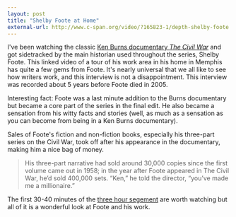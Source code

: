 ```yaml
---
layout: post
title: "Shelby Foote at Home"
external-url: http://www.c-span.org/video/?165823-1/depth-shelby-foote
---
```


I've been watching the classic [Ken Burns documentary _The Civil War_](http://www.pbs.org/civilwar/) and got sidetracked by the main historian used throughout the series, Shelby Foote. This linked video of a tour of his work area in his home in Memphis has quite a few gems from Foote. It's nearly universal that we all like to see how writers work, and this interview is not a disappointment. This interview was recorded about 5 years before Foote died in 2005.

Interesting fact: Foote was a last minute addition to the Burns documentary but became a core part of the series in the final edit. He also became a sensation from his witty facts and stories (well, as much as a sensation as you can become from being in a Ken Burns documentary).

Sales of Foote's fiction and non-fiction books, especially his three-part series on the Civil War, took off after his appearance in the documentary, making him a nice bag of money.

>  His three-part narrative had sold around 30,000 copies since the first volume came out in 1958; in the year after Foote appeared in The Civil War, he’d sold 400,000 sets. “Ken,” he told the director, “you’ve made me a millionaire.”

The first 30-40 minutes of the [three hour segement](http://www.c-span.org/video/?165823-1/depth-shelby-foote) are worth watching but all of it is a wonderful look at Foote and his work.